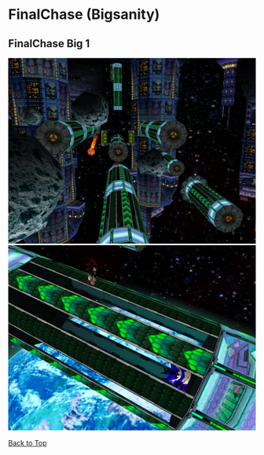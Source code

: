 # FinalChase (Bigsanity)

## FinalChase Big 1
![](./FinalChase/big-1-1.png)
![](./FinalChase/big-1-2.png)

[Back to Top](#)

